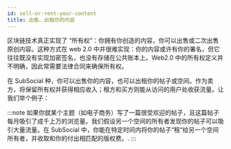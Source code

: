 ```yaml
---
id: sell-or-rent-your-content
title: 出售、出租你的内容
---
```


区块链技术真正实现了 “所有权”：你拥有你创造的内容，你可以出售或二次出售原创内容。这种方式在 web 2.0 中并很难实现：你的内容或许有你的署名，但它往往既没有实现加密签名，也没有存储在公共账本上。Web2.0 中的所有权定义并不明确，因此常需要法律合同来确保所有权。

在 SubSocial 种，你可以出售你的内容，也可以出租你的帖子或空间。作为卖方，将保留所有权并获得相应收入；租方和买方则能从访问的用户处收获流量。让我们举个例子：

:::note
如果你就某个主题（如电子商务）写了一篇很受欢迎的帖子，且这篇帖子每月吸引了成千上万的浏览量。我们假设另一个空间的所有者发现你的帖子可以吸引大量流量。在 SubSocial 中，你能在特定时间内将你的帖子“租“给另一个空间所有者，并收取和你的付出相匹配的版权费。.
:::
